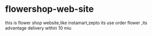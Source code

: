 # flowershop-web-site
this is flower shop website,like instamart,zepto its use order flower ,its advantage delivery within 10 miu
